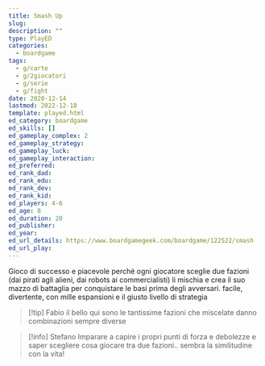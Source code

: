 ```yaml
---
title: Smash Up
slug: 
description: ""
type: PlayED
categories:
  - boardgame
tags:
  - g/carte
  - g/2giocatori
  - g/serie
  - g/fight
date: 2020-12-14
lastmod: 2022-12-18
template: played.html
ed_category: boardgame
ed_skills: []
ed_gameplay_complex: 2
ed_gameplay_strategy: 
ed_gameplay_luck: 
ed_gameplay_interaction: 
ed_preferred: 
ed_rank_dad: 
ed_rank_edu: 
ed_rank_dev: 
ed_rank_kid: 
ed_players: 4-6
ed_age: 8
ed_duration: 20
ed_publisher: 
ed_year: 
ed_url_details: https://www.boardgamegeek.com/boardgame/122522/smash
ed_url_play:
---
```


Gioco di successo e piacevole perché ogni giocatore sceglie due fazioni (dai pirati agli alieni, dai robots ai commercialisti) li mischia e crea il suo mazzo di battaglia per conquistare le basi prima degli avversari.
facile, divertente, con mille espansioni e il giusto livello di strategia

> [!tip] Fabio
> il bello qui sono le tantissime fazioni che miscelate danno combinazioni sempre diverse

> [!info] Stefano
> Imparare a capire i propri punti di forza e debolezze e saper scegliere cosa giocare tra due fazioni.. sembra la similitudine con la vita!


